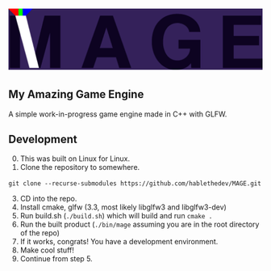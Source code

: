 # ![MAGE Logo](/images/fullmagelogo.png)
## My Amazing Game Engine

A simple work-in-progress game engine made in C++ with GLFW.

## Development

0. This was built on Linux for Linux.
1. Clone the repository to somewhere.

`git clone --recurse-submodules https://github.com/hablethedev/MAGE.git`

3. CD into the repo.
4. Install cmake, glfw (3.3, most likely libglfw3 and libglfw3-dev)
5. Run build.sh (`./build.sh`) which will build and run `cmake .`
6. Run the built product (`./bin/mage` assuming you are in the root directory of the repo)
7. If it works, congrats! You have a development environment.
8. Make cool stuff!
9. Continue from step 5.
